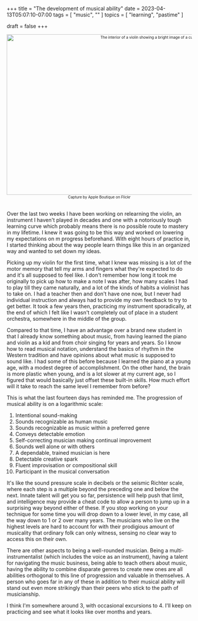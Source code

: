 +++
title = "The development of musical ability"
date = 2023-04-13T05:07:10-07:00
tags = [
  "music",
  ""
]
topics = [
  "learning",
  "pastime"
]

draft = false
+++
<div align="center" style="font-size:x-small"><img src="https://milkfish08.s3.amazonaws.com/photo/blog/26799566798_1907b4ca89_c.jpg" height="437" width="799" alt="The interior of a violin showing a bright image of a curved F hole" title="violin" /><br />
Capture by Apple Boutique on Flickr</div><br clear="all" />

Over the last two weeks I have been working on relearning the violin, an instrument I haven't played in decades and one with a notoriously tough learning curve which probably means there is no possible route to mastery in my lifetime. I knew it was going to be this way and worked on lowering my expectations on m progress beforehand. With eight hours of practice in, I started thinking about the way people learn things like this in an organized way and wanted to set down my ideas.

Picking up my violin for the first time, what I knew was missing is a lot of the motor memory that tell my arms and fingers what they're expected to do and it's all supposed to feel like. I don't remember how long it took me originally to pick up how to make a note I was after, how many scales I had to play till they came naturally, and a lot of the kinds of habits a violinist has to take on. I had a teacher then and don't have one now, but I never had individual instruction and always had to provide my own feedback to try to get better. It took a few years then, practicing my instrument sporadically, at the end of which I felt like I wasn't completely out of place in a student orchestra, somewhere in the middle of the group.

Compared to that time, I have an advantage over a brand new student in that I already know something about music, from having learned the piano and violin as a kid and from choir singing for years and years. So I know how to read musical notation, understand the basics of rhythm in the Western tradition and have opinions about what music is supposed to sound like. I had some of this before because I learned the piano at a young age, with a modest degree of accomplishment. On the other hand, the brain is more plastic when young, and is a lot slower at my current age, so I figured that would basically just offset these built-in skills. How much effort will it take to reach the same level I remember from before?

This is what the last fourteen days has reminded me. The progression of musical ability is on a logarithmic scale:

1. Intentional sound-making
2. Sounds recognizable as human music
3. Sounds recognizable as music within a preferred genre
4. Conveys detectable emotion
5. Self-correcting musician making continual improvement
6. Sounds well alone or with others
7. A dependable, trained musician is here
8. Detectable creative spark
9. Fluent improvisation or compositional skill
10. Participant in the musical conversation

It's like the sound pressure scale in decibels or the seismic Richter scale, where each step is a multiple beyond the preceding one and below the next. Innate talent will get you so far, persistence will help push that limit, and intelligence may provide a cheat code to allow a person to jump up in a surprising way beyond either of these. If you stop working on your technique for some time you will drop down to a lower level, in my case, all the way down to 1 or 2 over many years. The musicians who live on the highest levels are hard to account for with their prodigious amount of musicality that ordinary folk can only witness, sensing no clear way to access this on their own. 

There are other aspects to being a well-rounded musician. Being a multi-instrumentalist (which includes the voice as an instrument), having a talent for navigating the music business, being able to teach others about music, having the ability to combine disparate genres to create new ones are all abilities orthogonal to this line of progression and valuable in themselves. A person who goes far in any of these in addition to their musical ability will stand out even more strikingly than their peers who stick to the path of musicianship.

I think I'm somewhere around 3, with occasional excursions to 4. I'll keep on practicing and see what it looks like over months and years.